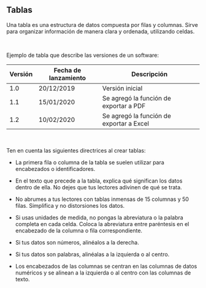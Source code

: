 ## Tablas

Una tabla es una estructura de datos compuesta por filas y columnas. Sirve para organizar información de manera clara y ordenada, utilizando celdas.

<br />

Ejemplo de tabla que describe las versiones de un software:

| Versión | Fecha de lanzamiento | Descripción                              |
| ------- | -------------------- | -----------------------------------------|
| 1.0     | 20/12/2019           | Versión inicial                          |
| 1.1     | 15/01/2020           | Se agregó la función de exportar a PDF   |
| 1.2     | 10/02/2020           | Se agregó la función de exportar a Excel |

<br />

Ten en cuenta las siguientes directrices al crear tablas:

- La primera fila o columna de la tabla se suelen utilizar para encabezados o identificadores.

- En el texto que precede a la tabla, explica qué significan los datos dentro de ella. No dejes que tus lectores adivinen de qué se trata.

- No abrumes a tus lectores con tablas inmensas de 15 columnas y 50 filas. Simplifica y no distorsiones los datos.

- Si usas unidades de medida, no pongas la abreviatura o la palabra completa en cada celda. Coloca la abreviatura entre paréntesis en el encabezado de la columna o fila correspondiente.

- Si tus datos son números, alinéalos a la derecha.

- Si tus datos son palabras, alinéalas a la izquierda o al centro.

- Los encabezados de las columnas se centran en las columnas de datos numéricos y se alinean a la izquierda o al centro con las columnas de texto.
